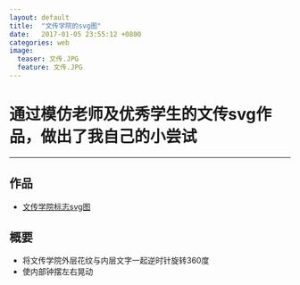 ```yaml
---
layout: default
title:  "文传学院的svg图"
date:   2017-01-05 23:55:12 +0800
categories: web
image:
  teaser: 文传.JPG
  feature: 文传.JPG
---
```

# 通过模仿老师及优秀学生的文传svg作品，做出了我自己的小尝试
---

## 作品
- <a href="https://yangyulin995.github.io/portfolio/wenchuansvg/">文传学院标志svg图</a>

## 概要
- 将文传学院外层花纹与内层文字一起逆时针旋转360度
- 使内部钟摆左右晃动